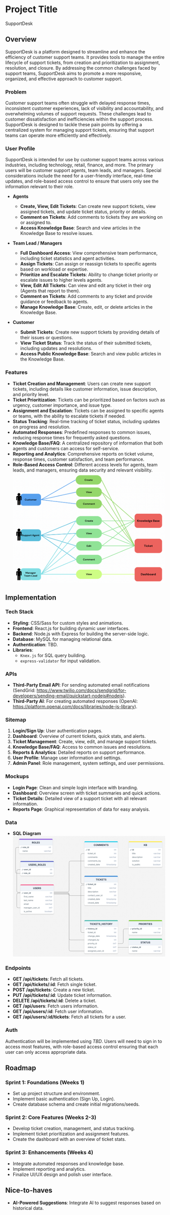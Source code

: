 # Project Title

SupportDesk

## Overview

SupportDesk is a platform designed to streamline and enhance the efficiency of customer support teams. It provides tools to manage the entire lifecycle of support tickets, from creation and prioritization to assignment, resolution, and closure. By addressing the common challenges faced by support teams, SupportDesk aims to promote a more responsive, organized, and effective approach to customer support.

### Problem

Customer support teams often struggle with delayed response times, inconsistent customer experiences, lack of visibility and accountability, and overwhelming volumes of support requests. These challenges lead to customer dissatisfaction and inefficiencies within the support process. SupportDesk is designed to tackle these pain points by offering a centralized system for managing support tickets, ensuring that support teams can operate more efficiently and effectively.

### User Profile

SupportDesk is intended for use by customer support teams across various industries, including technology, retail, finance, and more. The primary users will be customer support agents, team leads, and managers. Special considerations include the need for a user-friendly interface, real-time updates, and role-based access control to ensure that users only see the information relevant to their role.

- **Agents**

  - **Create, View, Edit Tickets**: Can create new support tickets, view assigned tickets, and update ticket status, priority or details.
  - **Comment on Tickets**: Add comments to tickets they are working on or assigned to.
  - **Access Knowledge Base**: Search and view articles in the Knowledge Base to resolve issues.

- **Team Lead / Managers**

  - **Full Dashboard Access**: View comprehensive team performance, including ticket statistics and agent activities.
  - **Assign Tickets**: Can assign or reassign tickets to specific agents based on workload or expertise.
  - **Prioritize and Escalate Tickets**: Ability to change ticket priority or escalate issues to higher levels agents.
  - **View, Edit All Tickets**: Can view and edit any ticket in their org (Agents that report to them).
  - **Comment on Tickets**: Add comments to any ticket and provide guidance or feedback to agents.
  - **Manage Knowledge Base**: Create, edit, or delete articles in the Knowledge Base.

- **Customer**
  - **Submit Tickets**: Create new support tickets by providing details of their issues or questions.
  - **View Ticket Status**: Track the status of their submitted tickets, including updates and resolutions.
  - **Access Public Knowledge Base**: Search and view public articles in the Knowledge Base.

### Features

- **Ticket Creation and Management**: Users can create new support tickets, including details like customer information, issue description, and priority level.
- **Ticket Prioritization**: Tickets can be prioritized based on factors such as urgency, customer importance, and issue type.
- **Assignment and Escalation**: Tickets can be assigned to specific agents or teams, with the ability to escalate tickets if needed.
- **Status Tracking**: Real-time tracking of ticket status, including updates on progress and resolution.
- **Automated Responses**: Predefined responses to common issues, reducing response times for frequently asked questions.
- **Knowledge Base/FAQ**: A centralized repository of information that both agents and customers can access for self-service.
- **Reporting and Analytics**: Comprehensive reports on ticket volume, response times, customer satisfaction, and team performance.
- **Role-Based Access Control**: Different access levels for agents, team leads, and managers, ensuring data security and relevant visibility.
  ![User Interaction](/images/UserInteraction.png)

## Implementation

### Tech Stack

- **Styling**: CSS/Sass for custom styles and animations.
- **Frontend**: React.js for building dynamic user interfaces.
- **Backend**: Node.js with Express for building the server-side logic.
- **Database**: MySQL for managing relational data.
- **Authentication**: TBD.
- **Libraries**:
  - `Knex.js` for SQL query building.
  - `express-validator` for input validation.

### APIs

- **Third-Party Email API**: For sending automated email notifications (SendGrid: https://www.twilio.com/docs/sendgrid/for-developers/sending-email/quickstart-nodejs#nodejs).
- **Third-Party AI**: For creating automated responses (OpenAI: https://platform.openai.com/docs/libraries/node-js-library).

### Sitemap

1. **Login/Sign Up**: User authentication pages.
2. **Dashboard**: Overview of current tickets, quick stats, and alerts.
3. **Ticket Management**: Create, view, edit, and manage support tickets.
4. **Knowledge Base/FAQ**: Access to common issues and resolutions.
5. **Reports & Analytics**: Detailed reports on support performance.
6. **User Profile**: Manage user information and settings.
7. **Admin Panel**: Role management, system settings, and user permissions.

### Mockups

- **Login Page**: Clean and simple login interface with branding.
- **Dashboard**: Overview screen with ticket summaries and quick actions.
- **Ticket Details**: Detailed view of a support ticket with all relevant information.
- **Reports Page**: Graphical representation of data for easy analysis.

### Data

- **SQL Diagram**
  ![SQL Diagram](images/ER.Diagram.png)

### Endpoints

- **GET /api/tickets**: Fetch all tickets.
- **GET /api/tickets/:id**: Fetch single ticket.
- **POST /api/tickets**: Create a new ticket.
- **PUT /api/tickets/:id**: Update ticket information.
- **DELETE /api/tickets/:id**: Delete a ticket.
- **GET /api/users**: Fetch users information.
- **GET /api/users/:id**: Fetch user information.
- **GET /api/users/:id/tickets**: Fetch all tickets for a user.

### Auth

Authentication will be implemented using _TBD_. Users will need to sign in to access most features, with role-based access control ensuring that each user can only access appropriate data.

## Roadmap

### Sprint 1: Foundations (Weeks 1)

- Set up project structure and environment.
- Implement basic authentication (Sign Up, Login).
- Create database schema and create initial migrations/seeds.

### Sprint 2: Core Features (Weeks 2-3)

- Develop ticket creation, management, and status tracking.
- Implement ticket prioritization and assignment features.
- Create the dashboard with an overview of ticket stats.

### Sprint 3: Enhancements (Weeks 4)

- Integrate automated responses and knowledge base.
- Implement reporting and analytics.
- Finalize UI/UX design and polish user interface.

## Nice-to-haves

- **AI-Powered Suggestions**: Integrate AI to suggest responses based on historical data.
